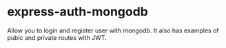 # express-auth-mongodb
Allow you to login and register user with mongodb. It also has examples of pubic and private routes with JWT.
